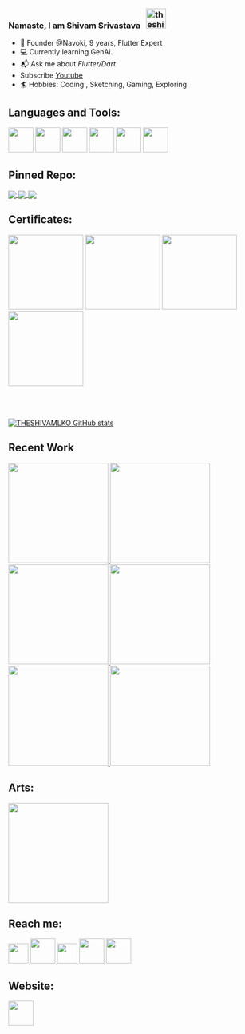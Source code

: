 ### Namaste, I am Shivam Srivastava &nbsp;  <img src="https://i.imgur.com/Z9tpbK5.png" alt="theshivamlko" height=40  /> 

 
- 💼 Founder @Navoki, 9 years, Flutter Expert
- 💻 Currently learning GenAi.
- 📬 Ask me about *Flutter/Dart*
- Subscribe <a href="https://www.youtube.com/c/navoki">Youtube</a>
- 🏄 Hobbies: Coding , Sketching, Gaming, Exploring

## Languages and Tools:  

<img height="50" src="https://i.imgur.com/GFan2rb.png"> <img height="50" src="https://i.imgur.com/6u5t9qS.png"> <img height="50" src="https://i.imgur.com/cekERry.png"> <img height="50" src="https://i.imgur.com/r5F4nls.png"> <img height="50" src="https://www.python.org/static/favicon.ico">  <img height="50" src="https://ph-files.imgix.net/35b92c0d-5cc6-499a-b2cf-9d25d3e9538b.png?auto=format"> 

<!-- <a href="https://golang.org/">
<img height="50" src="https://i.imgur.com/H1f2hkd.png">
</a> -->


## Pinned Repo:

<a href="https://github.com/theshivamlko/flutter_firebase_ai_logic_ai_agents">
  <img align="center" src="https://github-readme-stats.vercel.app/api/pin/?username=theshivamlko&repo=flutter_firebase_ai_logic_ai_agents&theme=dark" />
</a>
  
<a href="https://github.com/theshivamlko/navoki_notes">
  <img align="center" src="https://github-readme-stats.vercel.app/api/pin/?username=theshivamlko&repo=navoki_notes&theme=dark" />
</a>
  
<a href="https://github.com/theshivamlko/rulers_flutter_package">
  <img align="center" src="https://github-readme-stats.vercel.app/api/pin/?username=theshivamlko&repo=rulers_flutter_package&theme=dark" />
</a>


## Certificates:

<a href="https://www.credly.com/badges/ceb26d36-3aa7-4741-ad1b-d97161928b17/public_url"><img height="150" src="https://images.credly.com/images/ec23e41a-0f32-4a98-9c00-28925621b281/blob"></a>
<a href="https://www.credly.com/badges/98ad4861-fbc7-4c13-a27a-404e5ba10cb7/public_url"><img height="150" src="https://images.credly.com/images/51984979-f759-49f0-8bb3-5310d364fdbe/image.png"></a>
<a href="https://www.credly.com/go/la2j6Jf6"><img height="150" src="https://i.imgur.com/weTzcwq.png"></a>
<a href="https://developers.google.com/certification/directory/play"><img height="150" src="https://i.imgur.com/n0vfCgx.png"></a>



</br>
</br>
</br>
<a href="https://github.com/theshivamlko/github-readme-stats">
<img src="https://github-readme-stats.vercel.app/api?username=theshivamlko&count_private=true&show_icons=true&theme=radical)](https://github.com/theshivamlko/github-readme-stats" alt="THESHIVAMLKO GitHub stats" />
</a>

## Recent Work 
<a href="https://www.youtube.com/watch?v=omu_xt6PhrE">
<img height="200" src="http://i3.ytimg.com/vi/omu_xt6PhrE/mqdefault.jpg"> 
</a>
<a href="https://www.youtube.com/watch?v=iQgMJy5logk">
<img height="200" src="http://i3.ytimg.com/vi/iQgMJy5logk/mqdefault.jpg"> 
</a>
<a href="https://www.youtube.com/watch?v=1gReS475YJw">
<img height="200" src="http://i3.ytimg.com/vi/1gReS475YJw/mqdefault.jpg"> 
</a>
<a href="https://www.youtube.com/watch?v=3EHNNi9KWoU">
<img height="200" src="http://i3.ytimg.com/vi/3EHNNi9KWoU/mqdefault.jpg"> 
</a>

<a href="https://www.youtube.com/watch?v=2yMfITB9lis">
<img height="200" src="http://i3.ytimg.com/vi/2yMfITB9lis/mqdefault.jpg"> 
</a>
<a href="https://www.youtube.com/watch?v=LHOUJgN5_pc">
<img height="200" src="http://i3.ytimg.com/vi/LHOUJgN5_pc/mqdefault.jpg"> 
</a>



## Arts:

<img height="200" src="https://i.imgur.com/YywkcS8.jpg">



## Reach me:
<a href="http://linktr.ee/theshivamlko">
<img height="40" src="https://i.imgur.com/8nsr66Q.png">
</a>
<a href="https://www.linkedin.com/in/theshivamlko/">
<img height="50" src="https://i.imgur.com/Xl6rwnA.png">
</a>
<a href="https://www.youtube.com/@Navoki?sub_confirmation=1">
<img height="40" src="https://i.imgur.com/iSIKA6o.png">
</a>

<a href="https://x.com/theshivamlko">
<img height="50" src="https://i.imgur.com/Z9xbaFX.png">
</a>
<a href="http://instagram.com/navokitech">
<img height="50" src="https://i.imgur.com/1zCBIbi.png">
</a>

## Website:

<a href="https://navoki.com"><img height="50" src="https://i.imgur.com/Qbox7yw.png"></a>

<!-- <a href="https://github.com/theshivamlko">
 <img align="center" src="https://github-readme-stats.vercel.app/api?username=theshivamlko&show_icons=true&theme=dracula&line_height=27" alt="Pawan's github stats"/>
</a> -->
 
